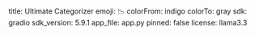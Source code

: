 title: Ultimate Categorizer
emoji: 📉
colorFrom: indigo
colorTo: gray
sdk: gradio
sdk_version: 5.9.1
app_file: app.py
pinned: false
license: llama3.3